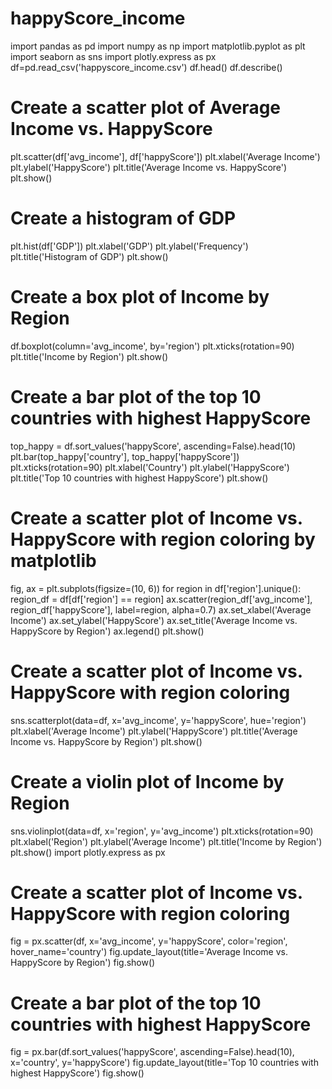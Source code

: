 # happyScore_income
import pandas as pd
import numpy as np
import matplotlib.pyplot as plt
import seaborn as sns
import plotly.express as px
df=pd.read_csv('happyscore_income.csv')
df.head()
df.describe()
# Create a scatter plot of Average Income vs. HappyScore
plt.scatter(df['avg_income'], df['happyScore'])
plt.xlabel('Average Income')
plt.ylabel('HappyScore')
plt.title('Average Income vs. HappyScore')
plt.show()
# Create a histogram of GDP 
plt.hist(df['GDP'])
plt.xlabel('GDP')
plt.ylabel('Frequency')
plt.title('Histogram of GDP')
plt.show()
# Create a box plot of Income by Region
df.boxplot(column='avg_income', by='region')
plt.xticks(rotation=90)
plt.title('Income by Region')
plt.show()
# Create a bar plot of the top 10 countries with highest HappyScore
top_happy = df.sort_values('happyScore', ascending=False).head(10)
plt.bar(top_happy['country'], top_happy['happyScore'])
plt.xticks(rotation=90)
plt.xlabel('Country')
plt.ylabel('HappyScore')
plt.title('Top 10 countries with highest HappyScore')
plt.show()
# Create a scatter plot of Income vs. HappyScore with region coloring by matplotlib
fig, ax = plt.subplots(figsize=(10, 6))
for region in df['region'].unique():
    region_df = df[df['region'] == region]
    ax.scatter(region_df['avg_income'], region_df['happyScore'], label=region, alpha=0.7)
ax.set_xlabel('Average Income')
ax.set_ylabel('HappyScore')
ax.set_title('Average Income vs. HappyScore by Region')
ax.legend()
plt.show()
# Create a scatter plot of Income vs. HappyScore with region coloring
sns.scatterplot(data=df, x='avg_income', y='happyScore', hue='region')
plt.xlabel('Average Income')
plt.ylabel('HappyScore')
plt.title('Average Income vs. HappyScore by Region')
plt.show()
# Create a violin plot of Income by Region
sns.violinplot(data=df, x='region', y='avg_income')
plt.xticks(rotation=90)
plt.xlabel('Region')
plt.ylabel('Average Income')
plt.title('Income by Region')
plt.show()
import plotly.express as px
# Create a scatter plot of Income vs. HappyScore with region coloring
fig = px.scatter(df, x='avg_income', y='happyScore', color='region', hover_name='country')
fig.update_layout(title='Average Income vs. HappyScore by Region')
fig.show()
# Create a bar plot of the top 10 countries with highest HappyScore
fig = px.bar(df.sort_values('happyScore', ascending=False).head(10), x='country', y='happyScore')
fig.update_layout(title='Top 10 countries with highest HappyScore')
fig.show()
